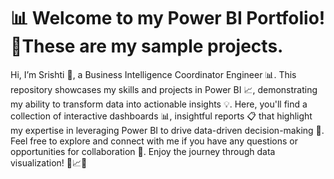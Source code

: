 <h1> <b> 📊 Welcome to my Power BI Portfolio! 🚀These are my sample projects. </b> </h1>

Hi, I’m Srishti 👋, a Business Intelligence Coordinator Engineer 📊. This repository showcases my skills and projects in Power BI 📈, demonstrating my ability to transform data into actionable insights 💡. Here, you'll find a collection of interactive dashboards 📊, insightful reports 📋 that highlight my expertise in leveraging Power BI to drive data-driven decision-making 🚀. Feel free to explore and connect with me if you have any questions or opportunities for collaboration 🤝. Enjoy the journey through data visualization! 🚀📈💡
